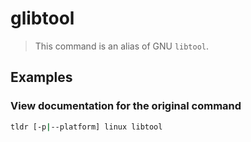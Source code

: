 # glibtool

> This command is an alias of GNU `libtool`.

## Examples

### View documentation for the original command

```bash
tldr [-p|--platform] linux libtool
```

